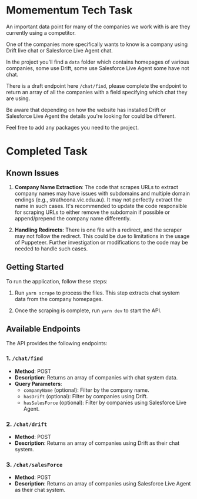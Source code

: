 # Momementum Tech Task

An important data point for many of the companies we work with is are they currently using a competitor.

One of the companies more specifically wants to know is a company using Drift live chat or Salesforce Live Agent chat.

In the project you'll find a `data` folder which contains homepages of various companies, some use Drift, some use Salesforce Live Agent some have not chat.

There is a draft endpoint here `/chat/find`, please complete the endpoint to return an array of all the companies with a field specifying which chat they are using.

Be aware that depending on how the website has installed Drift or Salesforce Live Agent the details you're looking for could be different.

Feel free to add any packages you need to the project.

# Completed Task

## Known Issues

1. **Company Name Extraction**: The code that scrapes URLs to extract company names may have issues with subdomains and multiple domain endings (e.g., strathcona.vic.edu.au). It may not perfectly extract the name in such cases. It's recommended to update the code responsible for scraping URLs to either remove the subdomain if possible or append/prepend the company name differently.

2. **Handling Redirects**: There is one file with a redirect, and the scraper may not follow the redirect. This could be due to limitations in the usage of Puppeteer. Further investigation or modifications to the code may be needed to handle such cases.

## Getting Started

To run the application, follow these steps:

1. Run `yarn scrape` to process the files. This step extracts chat system data from the company homepages.

2. Once the scraping is complete, run `yarn dev` to start the API.

## Available Endpoints

The API provides the following endpoints:

### 1. `/chat/find`

- **Method**: POST
- **Description**: Returns an array of companies with chat system data.
- **Query Parameters**:
  - `companyName` (optional): Filter by the company name.
  - `hasDrift` (optional): Filter by companies using Drift.
  - `hasSalesForce` (optional): Filter by companies using Salesforce Live Agent.

### 2. `/chat/drift`

- **Method**: POST
- **Description**: Returns an array of companies using Drift as their chat system.

### 3. `/chat/salesForce`

- **Method**: POST
- **Description**: Returns an array of companies using Salesforce Live Agent as their chat system.
